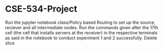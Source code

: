 # CSE-534-Project
Run the jupyter notebook class/Policy based Routing to set up the source, reciever and all intermediate nodes. 
Run the commands given after the 17th cell (the cell that installs servers at the receiver) in the respective terminals as said in the notebook to conduct experiment 1 and 2 successfully. 
Delete slice
